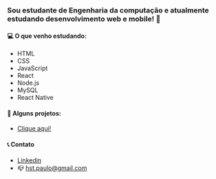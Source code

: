### Sou estudante de Engenharia da computação e atualmente estudando desenvolvimento web e mobile! 👋

#### :computer: O que venho estudando:
- HTML
- CSS 
- JavaScript
- React
- Node.js
- MySQL
- React Native

#### 🔭 Alguns projetos:
- [Clique aqui!](https://linktr.ee/hst.paulo)

#### :telephone_receiver: Contato
- [Linkedin](https://www.linkedin.com/in/paulo-hst/)
- :mailbox_closed: hst.paulo@gmail.com


<!--
**paulo-hst/paulo-hst** is a ✨ _special_ ✨ repository because its `README.md` (this file) appears on your GitHub profile.

Here are some ideas to get you started:

- 🔭 I’m currently working on ...
- 🌱 I’m currently learning ...
- 👯 I’m looking to collaborate on ...
- 🤔 I’m looking for help with ...
- 💬 Ask me about ...
- 📫 How to reach me: ...
- 😄 Pronouns: ...
- ⚡ Fun fact: ...
-->
